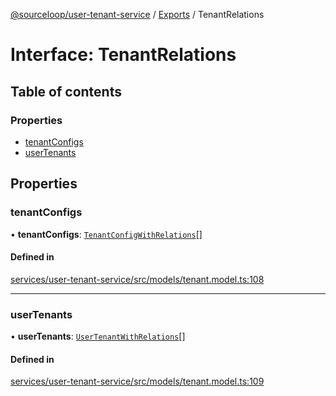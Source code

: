 [@sourceloop/user-tenant-service](../README.md) / [Exports](../modules.md) / TenantRelations

# Interface: TenantRelations

## Table of contents

### Properties

- [tenantConfigs](TenantRelations.md#tenantconfigs)
- [userTenants](TenantRelations.md#usertenants)

## Properties

### tenantConfigs

• **tenantConfigs**: [`TenantConfigWithRelations`](../modules.md#tenantconfigwithrelations)[]

#### Defined in

[services/user-tenant-service/src/models/tenant.model.ts:108](https://github.com/sourcefuse/loopback4-microservice-catalog/blob/089fc2dc0/services/user-tenant-service/src/models/tenant.model.ts#L108)

___

### userTenants

• **userTenants**: [`UserTenantWithRelations`](../modules.md#usertenantwithrelations)[]

#### Defined in

[services/user-tenant-service/src/models/tenant.model.ts:109](https://github.com/sourcefuse/loopback4-microservice-catalog/blob/089fc2dc0/services/user-tenant-service/src/models/tenant.model.ts#L109)
